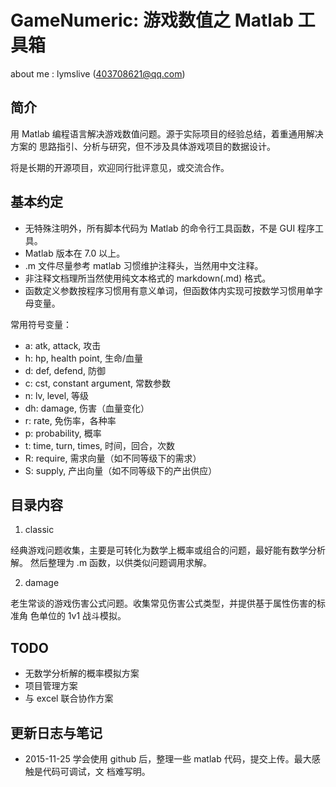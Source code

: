 GameNumeric: 游戏数值之 Matlab 工具箱
===========

about me : lymslive (403708621@qq.com)

简介
----

用 Matlab 编程语言解决游戏数值问题。源于实际项目的经验总结，着重通用解决方案的
思路指引、分析与研究，但不涉及具体游戏项目的数据设计。

将是长期的开源项目，欢迎同行批评意见，或交流合作。

基本约定
-------

* 无特殊注明外，所有脚本代码为 Matlab 的命令行工具函数，不是 GUI 程序工具。
* Matlab 版本在 7.0 以上。
* .m 文件尽量参考 matlab 习惯维护注释头，当然用中文注释。
* 非注释文档理所当然使用纯文本格式的 markdown(.md) 格式。
* 函数定义参数按程序习惯用有意义单词，但函数体内实现可按数学习惯用单字母变量。

常用符号变量：

- a: atk, attack, 攻击
- h: hp, health point, 生命/血量
- d: def, defend, 防御
- c: cst, constant argument, 常数参数
- n: lv, level, 等级
- dh: damage, 伤害（血量变化）
- r: rate, 免伤率，各种率
- p: probability, 概率
- t: time, turn, times, 时间，回合，次数
- R: require, 需求向量（如不同等级下的需求）
- S: supply, 产出向量（如不同等级下的产出供应）

目录内容
-------

1. classic

  经典游戏问题收集，主要是可转化为数学上概率或组合的问题，最好能有数学分析解。
  然后整理为 .m 函数，以供类似问题调用求解。

2. damage

  老生常谈的游戏伤害公式问题。收集常见伤害公式类型，并提供基于属性伤害的标准角
  色单位的 1v1 战斗模拟。

TODO
-----

* 无数学分析解的概率模拟方案
* 项目管理方案
* 与 excel 联合协作方案

更新日志与笔记
------------

* 2015-11-25
  学会使用 github 后，整理一些 matlab 代码，提交上传。最大感触是代码可调试，文
  档难写明。
